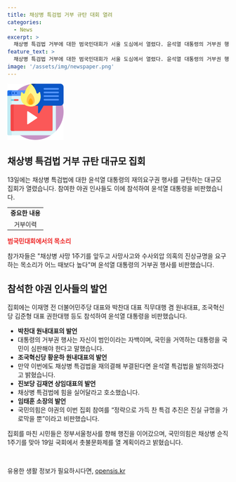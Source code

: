 ```yaml
---
title: 채상병 특검법 거부 규탄 대회 열려
categories:
  - News
excerpt: >
  채상병 특검법 거부에 대한 범국민대회가 서울 도심에서 열렸다. 윤석열 대통령의 거부권 행사에 대한 규탄 목소리가 높아지며, 채상병 순직 1주기를 앞두고 수사외압 의혹의 진상규명을 요구하는 시민들의 참여도 늘어났다. 야권의 이재명 전 더불어민주당 대표와 박찬대 대표 등의 참여로 집회는 뜨거운 분위기를 띠었고, 국회에서의 재의결을 촉구하는 목소리도 컸다. 여러 정치인들이 야근 통해 대통령의 특검법 거부를 비판하고, 국민의힘은 정략으로 가득 찬 특검 추진에 대해 비판했다. 요구에 따라 민생개혁입법 수용과 함께 정부서울청사를 향한 행진이 예정되었다.
feature_text: >
  채상병 특검법 거부에 대한 범국민대회가 서울 도심에서 열렸다. 윤석열 대통령의 거부권 행사에 대한 규탄 목소리가 높아지며, 채상병 순직 1주기를 앞두고 수사외압 의혹의 진상규명을 요구하는 시민들의 참여도 늘어났다. 야권의 이재명 전 더불어민주당 대표와 박찬대 대표 등의 참여로 집회는 뜨거운 분위기를 띠었고, 국회에서의 재의결을 촉구하는 목소리도 컸다. 여러 정치인들이 야근 통해 대통령의 특검법 거부를 비판하고, 국민의힘은 정략으로 가득 찬 특검 추진에 대해 비판했다. 요구에 따라 민생개혁입법 수용과 함께 정부서울청사를 향한 행진이 예정되었다.
image: '/assets/img/newspaper.png'
---
```


<p><img src="/assets/img/news.png" alt="rentncar 속보" /></p>

<h2 data-ke-size="size26">채상병 특검법 거부 규탄 대규모 집회</h2>

<p data-ke-size="size16">13일에는 채상병 특검법에 대한 윤석열 대통령의 재의요구권 행사를 규탄하는 대규모 집회가 열렸습니다. 참여한 야권 인사들도 이에 참석하여 윤석열 대통령을 비판했습니다.</p>

<table>
  <tr>
    <td style="text-align: center; height: 17px;"><b>중요한 내용</b></td>
  </tr>
  <tr>
    <td style="text-align: center; height: 17px;">거부이력</td>
  </tr>
</table>

<p data-ke-size="size16"><b><span style="color: #ee2323;">범국민대회에서의 목소리</span></b></p>

<p data-ke-size="size16">참가자들은 "채상병 사망 1주기를 앞두고 사망사고와 수사외압 의혹의 진상규명을 요구하는 목소리가 어느 때보다 높다"며 윤석열 대통령의 거부권 행사를 비판했습니다.</p>

<h2 data-ke-size="size26">참석한 야권 인사들의 발언</h2>

<p data-ke-size="size16">집회에는 이재명 전 더불어민주당 대표와 박찬대 대표 직무대행 겸 원내대표, 조국혁신당 김준형 대표 권한대행 등도 참석하여 윤석열 대통령을 비판했습니다.</p>

<ul>
  <li><b>박찬대 원내대표의 발언</b></li>
  <li>대통령의 거부권 행사는 자신이 범인이라는 자백이며, 국민을 거역하는 대통령을 국민이 심판해야 한다고 말했습니다.</li>
  <li><b>조국혁신당 황운하 원내대표의 발언</b></li>
  <li>만약 이번에도 채상병 특검법을 재의결해 부결된다면 윤석열 특검법을 발의하겠다고 밝혔습니다.</li>
  <li><b>진보당 김재연 상임대표의 발언</b></li>
  <li>채상병 특검법에 힘을 실어달라고 호소했습니다.</li>
  <li><b>임태훈 소장의 발언</b></li>
  <li>국민의힘은 야권의 이번 집회 참여를 “정략으로 가득 찬 특검 추진은 진실 규명을 가로막을 뿐”이라고 비판했습니다.</li>
</ul>

<p data-ke-size="size16">집회를 마친 시민들은 정부서울청사를 향해 행진을 이어갔으며, 국민의힘은 채상병 순직 1주기를 맞아 19일 국회에서 촛불문화제를 열 계획이라고 밝혔습니다.</p>

<p data-ke-size="size16">&nbsp;</p>
유용한 생활 정보가 필요하시다면, <a href="https://opensis.kr" rel="dofollow">opensis.kr</a>


